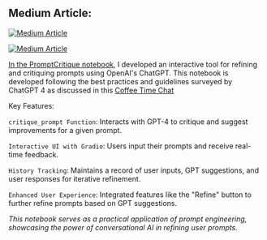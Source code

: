 
## Medium Article: 

<a target="_blank" href="https://github-readme-medium-recent-article.vercel.app/medium/@sidsanc4998/1"><img src="https://github-readme-medium-recent-article.vercel.app/medium/@sidsanc4998/0" alt="Medium Article">

<a target="_blank" href="https://github-readme-medium-recent-article.vercel.app/medium/@sidsanc4998/2"><img src="https://github-readme-medium-recent-article.vercel.app/medium/@sidsanc4998/2" alt="Medium Article">
<!-- https://medium.com/@sidsanc4998/crafting-the-catalyst-a-deep-dive-into-prompt-engineering-134858612107-->

In the [PromptCritique notebook](https://colab.research.google.com/github/sidsanc/CMPE297-SpecialTopics/blob/main/Assignment2/Prompt%20Engineering/PromptCritique.ipynb), I developed an interactive tool for refining and critiquing prompts using OpenAI's ChatGPT. This notebook is developed following the best practices and guidelines surveyed by ChatGPT 4 as discussed in this [Coffee Time Chat](https://chat.openai.com/share/a85bd35d-9fa4-4b9f-a505-75a9e04665c1)

Key Features:

`critique_prompt Function`: Interacts with GPT-4 to critique and suggest improvements for a given prompt.

`Interactive UI with Gradio`: Users input their prompts and receive real-time feedback.

`History Tracking`: Maintains a record of user inputs, GPT suggestions, and user responses for iterative refinement.

`Enhanced User Experience`: Integrated features like the "Refine" button to further refine prompts based on GPT suggestions.

_This notebook serves as a practical application of prompt engineering, showcasing the power of conversational AI in refining user prompts._
